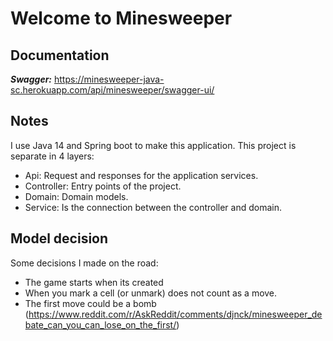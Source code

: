 # Welcome to Minesweeper

## Documentation

**_Swagger:_** https://minesweeper-java-sc.herokuapp.com/api/minesweeper/swagger-ui/

## Notes

I use Java 14 and Spring boot to make this application. This project is separate in 4 layers:
* Api: Request and responses for the application services.
* Controller: Entry points of the project.
* Domain: Domain models. 
* Service: Is the connection between the controller and domain.

## Model decision

Some decisions I made on the road:
* The game starts when its created
* When you mark a cell (or unmark) does not count as a move.
* The first move could be a bomb (https://www.reddit.com/r/AskReddit/comments/djnck/minesweeper_debate_can_you_can_lose_on_the_first/)





